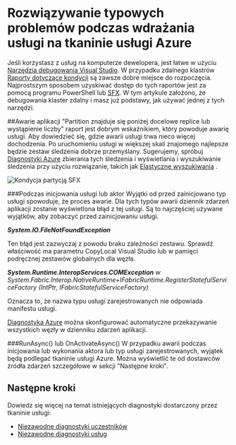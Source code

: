 <properties
   pageTitle="Rozwiązywanie problemów za pomocą śledzenia zdarzeń | Microsoft Azure"
   description="Najczęstsze problemy napotykane podczas wdrażania usługi na tkaninie usługi Azure firmy Microsoft."
   services="service-fabric"
   documentationCenter=".net"
   authors="mattrowmsft"
   manager="timlt"
   editor=""/>

<tags
   ms.service="service-fabric"
   ms.devlang="dotnet"
   ms.topic="article"
   ms.tgt_pltfrm="NA"
   ms.workload="NA"
   ms.date="03/31/2016"
   ms.author="mattrow"/>


# <a name="troubleshoot-common-issues-when-you-deploy-services-on-azure-service-fabric"></a>Rozwiązywanie typowych problemów podczas wdrażania usługi na tkaninie usługi Azure

Jeśli korzystasz z usług na komputerze dewelopera, jest łatwe w użyciu [Narzędzia debugowania Visual Studio](service-fabric-diagnostics-how-to-monitor-and-diagnose-services-locally.md). W przypadku zdalnego klastrów [Raporty dotyczące kondycji](service-fabric-view-entities-aggregated-health.md) są zawsze dobre miejsce do rozpoczęcia. Najprostszym sposobem uzyskiwać dostęp do tych raportów jest za pomocą programu PowerShell lub [SFX](service-fabric-visualizing-your-cluster.md). W tym artykule założono, że debugowania klaster zdalny i masz już podstawy, jak używać jednej z tych narzędzi.

##<a name="application-crash"></a>Awarie aplikacji
"Partition znajduje się poniżej docelowe replice lub wystąpienie liczby" raport jest dobrym wskaźnikiem, który powoduje awarię usługi. Aby dowiedzieć się, gdzie awarii usługi trwa nieco więcej dochodzenia. Po uruchomieniu usługi w większej skali znajomego najlepsze będzie zestaw śledzenia dobrze przemyślany.  Sugerujemy, spróbuj [Diagnostyki Azure](service-fabric-diagnostics-how-to-setup-wad.md) zbierania tych śledzenia i wyświetlania i wyszukiwanie śledzenia przy użyciu rozwiązanie, takich jak [Elastyczne wyszukiwania](service-fabric-diagnostic-how-to-use-elasticsearch.md) .

![Kondycja partycją SFX](./media/service-fabric-diagnostics-troubleshoot-common-scenarios/crashNewApp.png)

###<a name="during-service-or-actor-initialization"></a>Podczas inicjowania usługi lub aktor
Wyjątki od przed zainicjowano typ usługi spowoduje, że proces awarie. Dla tych typów awarii dziennik zdarzeń aplikacji zostanie wyświetlona błąd z tej usługi.
Są to najczęściej używane wyjątków, aby zobaczyć przed zainicjowaniu usługi.

***System.IO.FileNotFoundException***

Ten błąd jest zazwyczaj z powodu braku zależności zestawu. Sprawdź właściwość ma parametru CopyLocal Visual Studio lub w pamięci podręcznej zestawów globalnych dla węzła.

***System.Runtime.InteropServices.COMException***
 *w System.Fabric.Interop.NativeRuntime+IFabricRuntime.RegisterStatefulServiceFactory (IntPtr, IFabricStatefulServiceFactory)*
 
 Oznacza to, że nazwa typu usługi zarejestrowanych nie odpowiada manifestu usługi.

[Diagnostyka Azure](service-fabric-diagnostics-how-to-setup-wad.md) można skonfigurować automatyczne przekazywanie wszystkich węzły w dzienniku zdarzeń aplikacji.

###<a name="runasync-or-onactivateasync"></a>RunAsync() lub OnActivateAsync()
W przypadku awarii podczas inicjowania lub wykonania aktora lub typ usługi zarejestrowanych, wyjątek będą podlegać tkaninie usługi Azure. Można wyświetlić te od dostawców źródła zdarzeń szczegółowe w sekcji "Następne kroki".

## <a name="next-steps"></a>Następne kroki

Dowiedz się więcej na temat istniejących diagnostyki dostarczony przez tkaninie usługi:

* [Niezawodne diagnostyki uczestników](service-fabric-reliable-actors-diagnostics.md)
* [Niezawodne diagnostyki usług](service-fabric-reliable-services-diagnostics.md)
